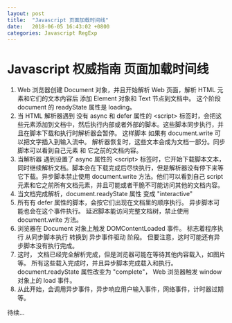 ```yaml
---
layout: post
title:  "Javascript 页面加载时间线"
date:   2018-06-05 16:43:02 +0800
categories: Javascript RegExp
---
```

# Javascript 权威指南 页面加载时间线

1. Web 浏览器创建 Document 对象，并且开始解析 Web 页面，解析 HTML 元素和它们的文本内容后 添加 Element 对象和 Text 节点到文档中。 这个阶段 document 的 readyState 属性是 loading。
2. 当 HTML 解析器遇到 没有 async 和 defer 属性的 \<script\> 标签时，会把这些元素添加到文档中，然后执行内部或者外部的脚本。这些脚本同步执行，并且在脚本下载和执行时解析器会暂停。 这样脚本 如果有 document.write 可以把文字插入到输入流中。 解析器恢复时，这些文本会成为文档一部分。同步脚本可以看到自己元素 和 它之前的文档内容。
3. 当解析器 遇到设置了 async 属性的 \<script> 标签时，它开始下载脚本文本，同时继续解析文档。脚本会在下载完成后尽快执行，但是解析器没有停下来等它下载。异步脚本禁止使用 document.write 方法。他们可以看到自己 script 元素和它之前所有文档元素，并且可能或者干脆不可能访问其他的文档内容。 
4. 当文档完成解析，document.readyState 属性 变成 "interactive"
5. 所有有 defer 属性的脚本，会按它们出现在文档里的顺序执行。 异步脚本可能也会在这个事件执行。 延迟脚本能访问完整文档树，禁止使用 document.write 方法。
6. 浏览器在 Document 对象上触发 DOMContentLoaded 事件。 标志着程序执行 从同步脚本执行 转换到 异步事件驱动 阶段。 但要注意，这时可能还有异步脚本没有执行完成。 
7. 这时， 文档已经完全解析完成，但是浏览器可能在等待其他内容载入，如图片等。 所有这些载入完成时，并且异步脚本完成载入和执行。 document.readyState 属性改变为 "complete"， Web 浏览器触发 window 对象上的 load 事件。
8. 从此开始，会调用异步事件，异步响应用户输入事件，网络事件，计时器过期等。





待续...





 

 



[jekyll-docs]: https://jekyllrb.com/docs/home
[jekyll-gh]:   https://github.com/jekyll/jekyll
[jekyll-talk]: https://talk.jekyllrb.com/
